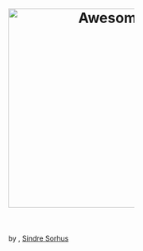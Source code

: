 <h1 align="center" style="padding-right:250px;">
	<img width="400" src="https://cdn.jsdelivr.net/gh/sindresorhus/awesome/media/logo.svg" alt="Awesome">
	<br>
	<br>
</h1>


by , [Sindre Sorhus](http://sindresorhus.com)

